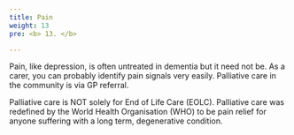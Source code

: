 ```yaml
---
title: Pain
weight: 13
pre: <b> 13. </b>

---
```


Pain, like depression, is often untreated in dementia but it need not be. As a carer, you can probably identify pain signals very easily. Palliative care in the community is via GP referral.

Palliative care is NOT solely for End of Life Care (EOLC). Palliative care was redefined by the World Health Organisation (WHO) to be pain relief for anyone suffering with a long term, degenerative condition.

